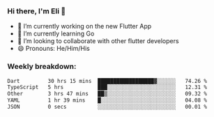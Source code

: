 ### Hi there, I'm Eli 👋
- 🔭 I’m currently working on the new Flutter App
- 🌱 I’m currently learning Go
- 🦄 I’m looking to collaborate with other flutter developers
- 😄 Pronouns: He/Him/His

### Weekly breakdown:
<!--START_SECTION:waka-->

```txt
Dart         30 hrs 15 mins  ██████████████████▓░░░░░░   74.26 %
TypeScript   5 hrs           ███░░░░░░░░░░░░░░░░░░░░░░   12.31 %
Other        3 hrs 47 mins   ██▒░░░░░░░░░░░░░░░░░░░░░░   09.32 %
YAML         1 hr 39 mins    █░░░░░░░░░░░░░░░░░░░░░░░░   04.08 %
JSON         0 secs          ░░░░░░░░░░░░░░░░░░░░░░░░░   00.01 %
```

<!--END_SECTION:waka-->
